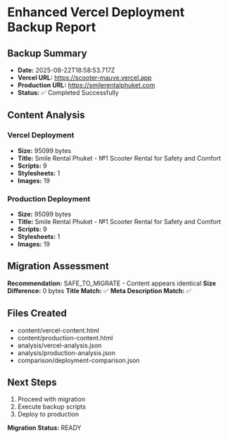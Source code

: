 # Enhanced Vercel Deployment Backup Report

## Backup Summary
- **Date:** 2025-08-22T18:58:53.717Z
- **Vercel URL:** https://scooter-mauve.vercel.app
- **Production URL:** https://smilerentalphuket.com
- **Status:** ✅ Completed Successfully

## Content Analysis
### Vercel Deployment
- **Size:** 95099 bytes
- **Title:** Smile Rental Phuket - №1 Scooter Rental for Safety and Comfort
- **Scripts:** 9
- **Stylesheets:** 1
- **Images:** 19

### Production Deployment  
- **Size:** 95099 bytes
- **Title:** Smile Rental Phuket - №1 Scooter Rental for Safety and Comfort
- **Scripts:** 9
- **Stylesheets:** 1
- **Images:** 19

## Migration Assessment
**Recommendation:** SAFE_TO_MIGRATE - Content appears identical
**Size Difference:** 0 bytes
**Title Match:** ✅
**Meta Description Match:** ✅

## Files Created
- content/vercel-content.html
- content/production-content.html
- analysis/vercel-analysis.json
- analysis/production-analysis.json
- comparison/deployment-comparison.json

## Next Steps
1. Proceed with migration
1. Execute backup scripts
1. Deploy to production

**Migration Status:** READY
